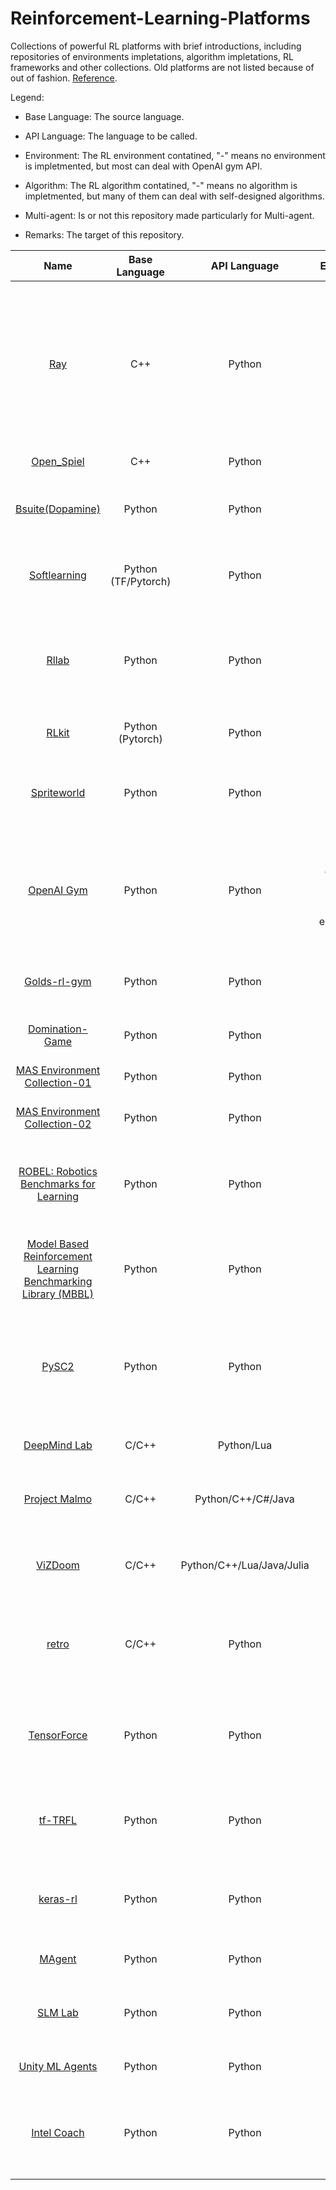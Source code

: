 # Reinforcement-Learning-Platforms
Collections of powerful RL platforms with brief introductions, including repositories of environments impletations, algorithm impletations, RL frameworks and other collections. Old platforms are not listed because of out of fashion. [Reference](https://github.com/aikorea/awesome-rl/blob/master/README.md).

Legend:

* Base Language: The source language.

* API Language: The language to be called.

* Environment: The RL environment contatined, "-" means no environment is impletmented, but most can deal with OpenAI gym API.

* Algorithm: The RL algorithm contatined, "-" means no algorithm is impletmented, but many of them can deal with self-designed algorithms.

* Multi-agent: Is or not this repository made particularly for Multi-agent.

* Remarks: The target of this repository.

| Name | Base Language | API Language | Environment | Algorithm | Multi-agent | Remarks |
| :-----: | :----: | :----: | :----: | :----: | :----: | :----: |
| [Ray](https://github.com/ray-project/ray) | C++ | Python | - | 20+ | N | RL framework for building and running distributed applications, packaged with \[Tune (Scalable Hyperparameter Tuning) / RLlib (Scalable Reinforcement Learn ) / Distributed Training\] for accelerating machine learning workloads, is **able to work for Multi-agent RL**. |
| [Open_Spiel](https://github.com/deepmind/open_spiel) | C++ | Python | 28 | 24 | Y | Mainly for Game Theory with RL (Multi-agent). |
| [Bsuite(Dopamine)](https://github.com/deepmind/bsuite) | Python | Python | - | - | N | Architecture for RL, for architecture research, comprehensive studies, visualization, algorithmic research, and instruction |
| [Softlearning](https://github.com/rail-berkeley/softlearning) | Python (TF/Pytorch) | Python | - | 5 | N | RL framework for training maximum entropy policies in continuous domains, based on Ray. |
| [Rllab](https://github.com/rll/rllab) | Python | Python | - | 8 | N | A framework for developing and evaluating reinforcement learning algorithms. It includes a wide range of continuous control tasks plus implementations of the following algorithms. |
| [RLkit](https://github.com/vitchyr/rlkit) | Python (Pytorch) | Python | - | 7 | N | RL framework and algorithms implemented in PyTorch. |
| [Spriteworld](https://github.com/deepmind/spriteworld) | Python | Python | 3 | - | N | Aims to provide as much flexibility for procedurally generating Multi-object scenes while retaining as simple an interface as possible. |
| [OpenAI Gym](https://github.com/openai/gym) | Python | Python | 22 major class, each keeps several detailed environments | 2+ | N | A toolkit for developing and comparing reinforcement learning algorithms which also contains a standardized set of environments and AIP format. This is the basis for a large number of RL environments. |
| [Golds-rl-gym](https://github.com/cjm715/mgym) | Python | Python | 1 | 2 | Y | Continous control RL algorithms and Multi-agent environments, based on OpenAI Gym API. |
| [Domination-Game](https://github.com/noio/Domination-Game) | Python | Python | 1 | - | Y | A simulation engine for a Multi-agent competitive game. |
| [MAS Environment Collection-01](https://github.com/cjm715/mgym) | Python | Python | 8 | - | Y | A collection of Multi-agent OpenAI gym environments. |
| [MAS Environment Collection-02](https://github.com/allentran/golds-rl-gym) | Python | Python | 6 | - | Y | Some Multi-agent enviroment in selected papers. |
| [ROBEL: Robotics Benchmarks for Learning](https://github.com/google-research/robel) | Python | Python | 2 | - | N | An open-source platform of cost-effective robots and associated RL environments which provides Gym-compliant API. |
| [Model Based Reinforcement Learning Benchmarking Library (MBBL)](https://github.com/WilsonWangTHU/mbbl) | Python | Python | 18 | 18+ | N | A wide collection of MBRL algorithms and propose over 18 benchmarking environments specially designed for MBRL. |
| [PySC2](https://github.com/deepmind/pysc2) | Python | Python | - | 1+ | Y |  DeepMind's Python component of the StarCraft II Learning Environment (SC2LE). It exposes Blizzard Entertainment's StarCraft II Machine Learning API as a Python RL Environment. |
| [DeepMind Lab](https://github.com/deepmind/lab) | C/C++ | Python/Lua | - | 1+ | N | A customisable 3D platform for agent-based AI research. |
| [Project Malmo](https://github.com/Microsoft/malmo) | C/C++ | Python/C++/C#/Java | - | 1+ | N | A platform for Artificial Intelligence experimentation and research built on top of Minecraft by Microsoft. |
| [ViZDoom](https://github.com/Marqt/ViZDoom) | C/C++ | Python/C++/Lua/Java/Julia | - | 1+ | N | Doom-based AI research platform for reinforcement learning from raw visual information. |
| [retro](https://github.com/openai/retro) | C/C++ | Python | - | 9+ | N | An AI platform for reinforcement learning based on video game emulators. Currently supports SNES and Sega Genesis. Compatible with OpenAI gym. |
| [TensorForce](https://github.com/reinforceio/tensorforce) | Python | Python | - | - | N | Practical deep reinforcement learning on TensorFlow with Gitter support and OpenAI Gym/Universe/DeepMind Lab integration. |
| [tf-TRFL](https://github.com/deepmind/trfl/) | Python | Python | - | - | N | A library built on top of TensorFlow that exposes several useful building blocks for implementing Reinforcement Learning agents. |
| [keras-rl](https://github.com/matthiasplappert/keras-rl) | Python | Python | - | - | N | Lots of deep reinforcement learning algorithms in Keras designed for compatibility with OpenAI. |
| [MAgent](https://github.com/geek-ai/MAgent) | Python | Python | - | - | Y | A Platform for Many-agent Reinforcement Learning. 
| [SLM Lab](https://github.com/kengz/SLM-Lab) | Python | Python | - | 16+ | N | A research framework for Deep Reinforcement Learning using Unity, OpenAI Gym, PyTorch, Tensorflow.
| [Unity ML Agents](https://github.com/Unity-Technologies/ml-agents) | Python | Python | - | 16+ | Y | Create reinforcement learning environments using the Unity Editor
| [Intel Coach](https://github.com/NervanaSystems/coach) | Python | Python | - | 9+ | N | Coach is a python reinforcement learning research framework containing implementation of many state-of-the-art algorithms.
